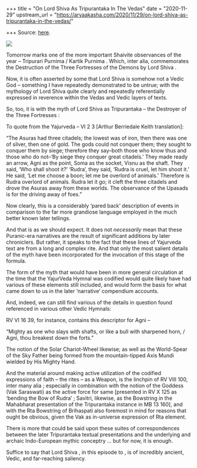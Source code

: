 +++
title = "On Lord Shiva As Tripurantaka In The Vedas"
date = "2020-11-29"
upstream_url = "https://aryaakasha.com/2020/11/29/on-lord-shiva-as-tripurantaka-in-the-vedas/"

+++
Source: [here](https://aryaakasha.com/2020/11/29/on-lord-shiva-as-tripurantaka-in-the-vedas/).

![](https://aryaakasha.files.wordpress.com/2020/11/19b5c6599df4afabaeac091848c2b8dc.jpg?w=825)

Tomorrow marks one of the more important Shaivite observances of the
year – Tripurari Purnima / Kartik Purnima . Which, inter alia,
commemorates the Destruction of the Three Fortresses of the Demons by
Lord Shiva .

Now, it is often asserted by some that Lord Shiva is somehow not a Vedic
God – something I have repeatedly demonstrated to be untrue; with the
mythology of Lord Shiva quite clearly and repeatedly referentially
expressed in reverence within the Vedas and Vedic layers of texts.

So, too, it is with the myth of Lord Shiva as Tripurantaka – the
Destroyer of the Three Fortresses :

To quote from the Yajurveda – VI 2 3 \[Arthur Berriedale Keith
translation\]:

“The Asuras had three citadels; the lowest was of iron, then there was
one of silver, then one of gold. The gods could not conquer them; they
sought to conquer them by siege; therefore they say–both those who know
thus and those who do not–‘By siege they conquer great citadels.’ They
made ready an arrow, Agni as the point, Soma as the socket, Visnu as the
shaft. They said, ‘Who shall shoot it?’ ‘Rudra’, they said, ‘Rudra is
cruel, let him shoot it.’ He said, ‘Let me choose a boon; let me be
overlord of animals.’ Therefore is Rudra overlord of animals. Rudra let
it go; it cleft the three citadels and drove the Asuras away from these
worlds. The observance of the Upasads is for the driving away of foes.”

Now clearly, this is a considerably ‘pared back’ description of events
in comparison to the far more grandiose language employed in the much
better known later tellings.

And that is as we should expect. It does not *necessarily* mean that
these Puranic-era narratives are the result of significant additions by
later chroniclers. But rather, it speaks to the fact that these lines of
Yajurveda text are from a long and complex rite. And that only the most
salient details of the myth have been incorporated for the invocation of
this stage of the formula.

The form of the myth that would have been in more general circulation at
the time that the YajurVeda Hymnal was codified would quite likely have
had various of these elements still included, and would form the basis
for what came down to us in the later ‘narrative’ compendium accounts.

And, indeed, we can still find various of the details in question found
referenced in various other Vedic Hymnals:

RV VI 16 39, for instance, contains this descriptor for Agni –

“Mighty as one who slays with shafts, or like a bull with sharpened
horn, / Agni, thou breakest down the forts.”

The notion of the Solar Chariot-Wheel likewise; as well as the
World-Spear of the Sky Father being formed from the mountain-tipped Axis
Mundi wielded by His Mighty Hand.

And the material around making active utilization of the codified
expressions of faith – the rites – as a Weapon, is the linchpin of RV
VIII 100, inter many alia ; especially in combination with the notion of
the Goddess (Vak Saraswati) as the active force for same \[presented in
RV X 125 as ‘bending the Bow of Rudra’ ; Savitri, likewise, as the
Bowstring in the Mahabharat presentation of the Tripurantaka instance in
MB 13 160\], and with the Rta Bowstring of Brihaspati also foremost in
mind for reasons that ought be obvious, given the Vak as in-universe
expression of Rta element.

There is more that could be said upon these suites of correspondences
between the later Tripurantaka textual presentations and the underlying
and archaic Indo-European mythic conceptry … but for now, it is enough.

Suffice to say that Lord Shiva , in this episode to , is of incredibly
ancient, Vedic, and far-reaching saliency.
